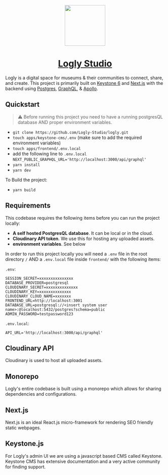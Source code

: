 <p align="center">
  <a href="https://Logly.world">
    <img src="https://logly.world/images/Logo.png" height="128">
    <h1 align="center">Logly Studio</h1>
  </a>
</p>

Logly is a digital space for museums & their communities to connect, share, and create. This project is primarily built on [Keystone 6](https://keystonejs.com/) and [Next.js](https://nextjs.org/)
with the backend using [Postgres](https://www.postgresql.org/), [GraphQL](https://graphql.org/), & [Apollo](https://www.apollographql.com/).

## Quickstart

> :warning: Before running this project you need to have a running postgresQL database AND proper environment variables.

- `git clone https://github.com/Logly-Studio/logly.git`
- `touch apps/keystone-cms/.env` (make sure to add the required environment variables)
- `touch apps/frontend/.env.local`
- add the following line to `.env.local` `NEXT_PUBLIC_GRAPHQL_URL='http://localhost:3000/api/graphql'`
- `yarn install`
- `yarn dev`

To Build the project:

- `yarn build`

## Requirements

This codebase requires the following items before you can run the project locally:

- **A self hosted PostgresQL database**. It can be local or in the cloud.
- **Cloudinary API token**. We use this for hosting any uploaded assets.
- **environment variables**. See below

In order to run this project locally you will need a `.env` file in the root directory `/` AND a `.env.local` file inside `frontend/` with the following items:

`.env`:

```dotenv
SESSION_SECRET=xxxxxxxxxxxxxxx
DATABASE_PROVIDER=postgresql
CLOUDINARY_SECRET=xxxxxxxxxxxxxx
CLOUDINARY_KEY=xxxxxxxxxxxxxx
CLOUDINARY_CLOUD_NAME=xxxxxxx
FRONTEND_URL=http://localhost:3001
DATABASE_URL=postgresql://<insert system user name>:@localhost:5432/postgres?schema=public
ADMIN_PASSWORD=testpassword123
```

`.env.local`:

```dotenv
API_URL='http://localhost:3000/api/graphql'
```

## Cloudinary API

Cloudinary is used to host all uploaded assets.

## Monorepo

Logly's entire codebase is built using a monorepo which allows for sharing dependencies and configurations.

## Next.js

Next.js is an ideal React.js micro-framework for rendering SEO friendly static webpages.

## Keystone.js

For Logly's admin UI we are using a javascript based CMS called Keystone. Keystone CMS has extensive documentation and a very active community for finding support.
